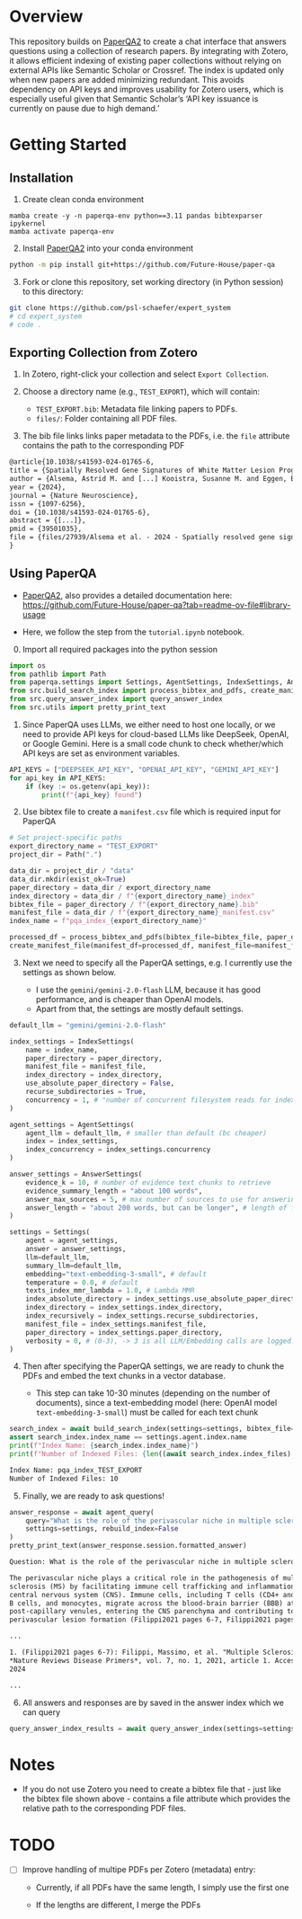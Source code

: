 
# Overview

This repository builds on [PaperQA2](https://github.com/Future-House/paper-qa) to create a chat interface that answers questions using a collection of research papers. By integrating with Zotero, it allows efficient indexing of existing paper collections without relying on external APIs like Semantic Scholar or Crossref. The index is updated only when new papers are added minimizing redundant. This avoids dependency on API keys and improves usability for Zotero users, which is especially useful given that Semantic Scholar’s ‘API key issuance is currently on pause due to high demand.’

# Getting Started

## Installation

1. Create clean conda environment

```
mamba create -y -n paperqa-env python==3.11 pandas bibtexparser ipykernel
mamba activate paperqa-env
```

2. Install [PaperQA2](https://github.com/Future-House/paper-qa) into your conda environment

```bash
python -m pip install git+https://github.com/Future-House/paper-qa
```

3. Fork or clone this repository, set working directory (in Python session) to this directory:

```bash
git clone https://github.com/psl-schaefer/expert_system
# cd expert_system
# code .
```

## Exporting Collection from Zotero

1. In Zotero, right-click your collection and select `Export Collection`.

2. Choose a directory name (e.g., `TEST_EXPORT`), which will contain:
   - `TEST_EXPORT.bib`: Metadata file linking papers to PDFs.
   - `files/`: Folder containing all PDF files.

3. The bib file links links paper metadata to the PDFs, i.e. the `file` attribute contains the path to the corresponding PDF

```txt
@article{10.1038/s41593-024-01765-6,
title = {Spatially Resolved Gene Signatures of White Matter Lesion Progression in Multiple Sclerosis},
author = {Alsema, Astrid M. and [...] Kooistra, Susanne M. and Eggen, Bart J. L.},
year = {2024},
journal = {Nature Neuroscience},
issn = {1097-6256},
doi = {10.1038/s41593-024-01765-6},
abstract = {[...]},
pmid = {39501035},
file = {files/27939/Alsema et al. - 2024 - Spatially resolved gene signatures of white matter lesion progression in multiple sclerosis.pdf}
}
```

## Using PaperQA

- [PaperQA2](https://github.com/Future-House/paper-qa), also provides a detailed documentation here: https://github.com/Future-House/paper-qa?tab=readme-ov-file#library-usage

- Here, we follow the step from the `tutorial.ipynb` notebook.

0. Import all required packages into the python session

```python
import os
from pathlib import Path
from paperqa.settings import Settings, AgentSettings, IndexSettings, AnswerSettings
from src.build_search_index import process_bibtex_and_pdfs, create_manifest_file, build_search_index
from src.query_answer_index import query_answer_index
from src.utils import pretty_print_text
```

1. Since PaperQA uses LLMs, we either need to host one locally, or we need to provide API keys for cloud-based LLMs like DeepSeek, OpenAI, or Google Gemini. Here is a small code chunk to check whether/which API keys are set as environment variables.

```python
API_KEYS = ["DEEPSEEK_API_KEY", "OPENAI_API_KEY", "GEMINI_API_KEY"]
for api_key in API_KEYS:
    if (key := os.getenv(api_key)):
        print(f"{api_key} found")
```

2. Use bibtex file to create a `manifest.csv` file which is required input for PaperQA

```python
# Set project-specific paths
export_directory_name = "TEST_EXPORT"
project_dir = Path(".")

data_dir = project_dir / "data"
data_dir.mkdir(exist_ok=True)
paper_directory = data_dir / export_directory_name
index_directory = data_dir / f"{export_directory_name}_index"
bibtex_file = paper_directory / f"{export_directory_name}.bib"
manifest_file = data_dir / f"{export_directory_name}_manifest.csv"
index_name = f"pqa_index_{export_directory_name}"

processed_df = process_bibtex_and_pdfs(bibtex_file=bibtex_file, paper_directory=paper_directory)
create_manifest_file(manifest_df=processed_df, manifest_file=manifest_file, paper_directory=paper_directory)
```

3. Next we need to specify all the PaperQA settings, e.g. I currently use the settings as shown below.

    - I use the `gemini/gemini-2.0-flash` LLM, because it has good performance, and is cheaper than OpenAI models.
    - Apart from that, the settings are mostly default settings.

```python
default_llm = "gemini/gemini-2.0-flash" 

index_settings = IndexSettings(
    name = index_name,
    paper_directory = paper_directory,
    manifest_file = manifest_file,
    index_directory = index_directory,
    use_absolute_paper_directory = False,
    recurse_subdirectories = True,
    concurrency = 1, # "number of concurrent filesystem reads for indexing
)

agent_settings = AgentSettings(
    agent_llm = default_llm, # smaller than default (bc cheaper)
    index = index_settings,
    index_concurrency = index_settings.concurrency
)

answer_settings = AnswerSettings(
    evidence_k = 10, # number of evidence text chunks to retrieve
    evidence_summary_length = "about 100 words", 
    answer_max_sources = 5, # max number of sources to use for answering
    answer_length = "about 200 words, but can be longer", # length of final answer
)

settings = Settings(
    agent = agent_settings, 
    answer = answer_settings,
    llm=default_llm,
    summary_llm=default_llm, 
    embedding="text-embedding-3-small", # default
    temperature = 0.0, # default
    texts_index_mmr_lambda = 1.0, # Lambda MMR
    index_absolute_directory = index_settings.use_absolute_paper_directory,
    index_directory = index_settings.index_directory,
    index_recursively = index_settings.recurse_subdirectories,
    manifest_file = index_settings.manifest_file,
    paper_directory = index_settings.paper_directory,
    verbosity = 0, # (0-3), -> 3 is all LLM/Embedding calls are logged
)
```

4. Then after specifying the PaperQA settings, we are ready to chunk the PDFs and embed the text chunks in a vector database. 

    - This step can take 10-30 minutes (depending on the number of documents), since a text-embedding model (here: OpenAI model `text-embedding-3-small`) must be called for each text chunk

```python
search_index = await build_search_index(settings=settings, bibtex_file=bibtex_file, manifest_file=manifest_file)
assert search_index.index_name == settings.agent.index.name
print(f"Index Name: {search_index.index_name}")
print(f"Number of Indexed Files: {len((await search_index.index_files).keys())}")
```

```txt
Index Name: pqa_index_TEST_EXPORT
Number of Indexed Files: 10
```

5. Finally, we are ready to ask questions!

```python
answer_response = await agent_query(
    query="What is the role of the perivascular niche in multiple sclerosis?", 
    settings=settings, rebuild_index=False
)
pretty_print_text(answer_response.session.formatted_answer)
```

```txt
Question: What is the role of the perivascular niche in multiple sclerosis?

The perivascular niche plays a critical role in the pathogenesis of multiple
sclerosis (MS) by facilitating immune cell trafficking and inflammation in the
central nervous system (CNS). Immune cells, including T cells (CD4+ and CD8+),
B cells, and monocytes, migrate across the blood-brain barrier (BBB) at
post-capillary venules, entering the CNS parenchyma and contributing to
perivascular lesion formation (Filippi2021 pages 6-7, Filippi2021 pages 8-9).

...

1. (Filippi2021 pages 6-7): Filippi, Massimo, et al. "Multiple Sclerosis."
*Nature Reviews Disease Primers*, vol. 7, no. 1, 2021, article 1. Accessed
2024

...
```

6. All answers and responses are by saved in the answer index which we can query

```python
query_answer_index_results = await query_answer_index(settings=settings, query="role of perivascular niche in MS")
```

# Notes

- If you do not use Zotero you need to create a bibtex file that - just like the bibtex file shown above - contains a file attribute which provides the relative path to the corresponding PDF files.

# TODO

- [ ] Improve handling of multipe PDFs per Zotero (metadata) entry:

    - Currently, if all PDFs have the same length, I simply use the first one

    - If the lengths are different, I merge the PDFs
